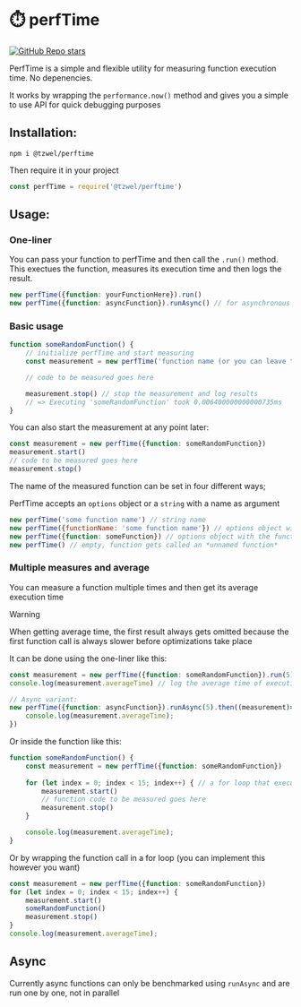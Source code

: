 # ⏱️ perfTime

[![GitHub Repo stars](https://img.shields.io/github/stars/tzwel/perfTime?style=for-the-badge&logo=Github&label=Star%20on%20Github&color=green)](https://github.com/tzwel/perfTime)

PerfTime is a simple and flexible utility for measuring function execution time. No depenencies.

It works by wrapping the `performance.now()` method and gives you a simple to use API for quick debugging purposes

## Installation:
```
npm i @tzwel/perftime
```

Then require it in your project

```js
const perfTime = require('@tzwel/perftime')
```

## Usage:

### One-liner
You can pass your function to perfTime and then call the `.run()` method. This exectues the function, measures its execution time and then logs the result.
```js
new perfTime({function: yourFunctionHere}).run()
new perfTime({function: asyncFunction}).runAsync() // for asynchronous functions
```

### Basic usage
```js
function someRandomFunction() {
	// initialize perfTime and start measuring
	const measurement = new perfTime('function name (or you can leave this blank)').start()

	// code to be measured goes here

	measurement.stop() // stop the measurement and log results
	// => Executing 'someRandomFunction' took 0.006400000000000735ms
}
```

You can also start the measurement at any point later:
```js
const measurement = new perfTime({function: someRandomFunction})
measurement.start()
// code to be measured goes here
measurement.stop()

```

The name of the measured function can be set in four different ways;

PerfTime accepts an `options` object or a `string` with a name as argument
```js
new perfTime('some function name') // string name
new perfTime({functionName: 'some function name'}) // options object with provided function name
new perfTime({function: someFunction}) // options object with the function name derived automatically from the passed function
new perfTime() // empty, function gets called an *unnamed function*
```

### Multiple measures and average
You can measure a function multiple times and then get its average execution time

> [!WARNING]
> When getting average time, the first result always gets omitted because the first function call is always slower before optimizations take place

It can be done using the one-liner like this:
```js
const measurement = new perfTime({function: someRandomFunction}).run(5) // benchmarks the function 5 times
console.log(measurement.averageTime) // log the average time of execution

// Async variant:
new perfTime({function: asyncFunction}).runAsync(5).then((measurement)=> {
	console.log(measurement.averageTime);
})
```

Or inside the function like this: 

```js
function someRandomFunction() {
	const measurement = new perfTime({function: someRandomFunction})
	
	for (let index = 0; index < 15; index++) { // a for loop that executes code multiple times
		measurement.start()
		// function code to be measured goes here
		measurement.stop()
	}

	console.log(measurement.averageTime);
}
```

Or by wrapping the function call in a for loop (you can implement this however you want)

```js
const measurement = new perfTime({function: someRandomFunction})
for (let index = 0; index < 15; index++) {
	measurement.start()
	someRandomFunction()
	measurement.stop()
}
console.log(measurement.averageTime);
```

## Async

Currently async functions can only be benchmarked using `runAsync` and are run one by one, not in parallel
